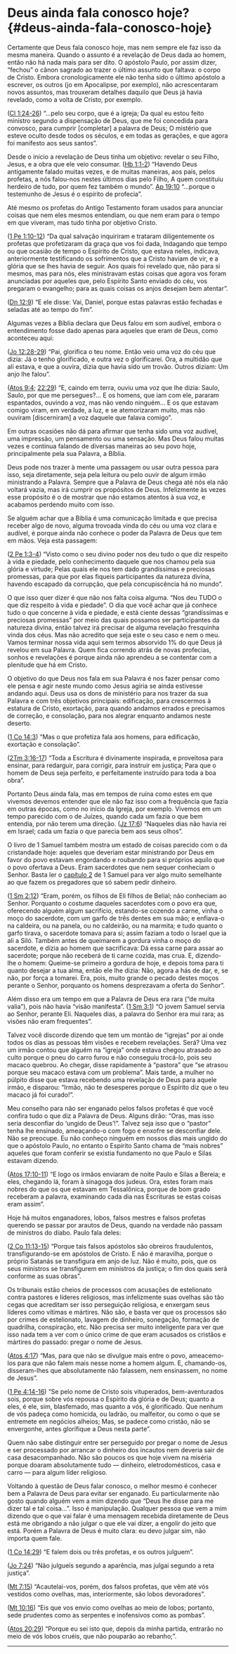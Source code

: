 # Deus ainda fala conosco hoje? {#deus-ainda-fala-conosco-hoje}

Certamente que Deus fala conosco hoje, mas nem sempre ele faz isso da mesma maneira. Quando o assunto é a revelação de Deus dada ao homem, então não há nada mais para ser dito. O apóstolo Paulo, por assim dizer, “fechou” o cânon sagrado ao trazer o último assunto que faltava: o corpo de Cristo. Embora cronologicamente ele não tenha sido o último apóstolo a escrever, os outros (jo em Apocalipse, por exemplo), não acrescentaram novos assuntos, mas trouxeram detalhes daquilo que Deus já havia revelado, como a volta de Cristo, por exemplo.

([Cl 1:24-26](http://bibliaonline.com.br/acf/cl/1/24-26)) “...pelo seu corpo, que é a igreja; Da qual eu estou feito ministro segundo a dispensação de Deus, que me foi concedida para convosco, para cumprir [completar] a palavra de Deus; O mistério que esteve oculto desde todos os séculos, e em todas as gerações, e que agora foi manifesto aos seus santos”.

Desde o início a revelação de Deus tinha um objetivo: revelar o seu Filho, Jesus, e a obra que ele veio consumar. ([Hb 1:1-2](http://bibliaonline.com.br/acf/hb/1/1-2)) “Havendo Deus antigamente falado muitas vezes, e de muitas maneiras, aos pais, pelos profetas, a nós falou-nos nestes últimos dias pelo Filho, A quem constituiu herdeiro de tudo, por quem fez também o mundo”. [Ap 19:10](http://bibliaonline.com.br/acf/ap/19/10) “...porque o testemunho de Jesus é o espírito de profecia”.

Até mesmo os profetas do Antigo Testamento foram usados para anunciar coisas que nem eles mesmos entendiam, ou que nem eram para o tempo em que viveram, mas tudo tinha por objetivo Cristo.

([1 Pe 1:10-12](http://bibliaonline.com.br/acf/1pe/1/10-12)) “Da qual salvação inquiriram e trataram diligentemente os profetas que profetizaram da graça que vos foi dada, Indagando que tempo ou que ocasião de tempo o Espírito de Cristo, que estava neles, indicava, anteriormente testificando os sofrimentos que a Cristo haviam de vir, e a glória que se lhes havia de seguir. Aos quais foi revelado que, não para si mesmos, mas para nós, eles ministravam estas coisas que agora vos foram anunciadas por aqueles que, pelo Espírito Santo enviado do céu, vos pregaram o evangelho; para as quais coisas os anjos desejam bem atentar”.

([Dn 12:9](http://bibliaonline.com.br/acf/dn/12/9)) “E ele disse: Vai, Daniel, porque estas palavras estão fechadas e seladas até ao tempo do fim”.

Algumas vezes a Bíblia declara que Deus falou em som audível, embora o entendimento fosse dado apenas para aqueles que eram de Deus, como aconteceu aqui:

([Jo 12:28-29](http://bibliaonline.com.br/acf/jo/12/28-29)) “Pai, glorifica o teu nome. Então veio uma voz do céu que dizia: Já o tenho glorificado, e outra vez o glorificarei. Ora, a multidão que ali estava, e que a ouvira, dizia que havia sido um trovão. Outros diziam: Um anjo lhe falou”.

([Atos 9:4](http://bibliaonline.com.br/acf/atos/9/4); [22:29](http://bibliaonline.com.br/acf/atos/22/29)) “E, caindo em terra, ouviu uma voz que lhe dizia: Saulo, Saulo, por que me persegues?... E os homens, que iam com ele, pararam espantados, ouvindo a voz, mas não vendo ninguém... E os que estavam comigo viram, em verdade, a luz, e se atemorizaram muito, mas não ouviram [discerniram] a voz daquele que falava comigo”.

Em outras ocasiões não dá para afirmar que tenha sido uma voz audível, uma impressão, um pensamento ou uma sensação. Mas Deus falou muitas vezes e continua falando de diversas maneiras ao seu povo hoje, principalmente pela sua Palavra, a Bíblia.

Deus pode nos trazer à mente uma passagem ou usar outra pessoa para isso, seja diretamente, seja pela leitura ou pelo ouvir de algum irmão ministrando a Palavra. Sempre que a Palavra de Deus chega até nós ela não voltará vazia, mas irá cumprir os propósitos de Deus. Infelizmente às vezes esse propósito é o de mostrar que não estamos atentos à sua voz, e acabamos perdendo muito com isso.

Se alguém achar que a Bíblia é uma comunicação limitada e que precisa receber algo de novo, alguma trovoada vinda do céu ou uma voz clara e audível, é porque ainda não conhece o poder da Palavra de Deus que tem em mãos. Veja esta passagem:

([2 Pe 1:3-4](http://bibliaonline.com.br/acf/2pe/1/3-4)) “Visto como o seu divino poder nos deu tudo o que diz respeito à vida e piedade, pelo conhecimento daquele que nos chamou pela sua glória e virtude; Pelas quais ele nos tem dado grandíssimas e preciosas promessas, para que por elas fiqueis participantes da natureza divina, havendo escapado da corrupção, que pela concupiscência há no mundo”.

O que isso quer dizer é que não nos falta coisa alguma. “Nos deu TUDO o que diz respeito à vida e piedade”. O dia que você achar que já conhece tudo o que concerne à vida e piedade, e está ciente dessas “grandíssimas e preciosas promessas” por meio das quais possamos ser participantes da natureza divina, então talvez irá precisar de alguma revelação fresquinha vinda dos céus. Mas não acredito que seja este o seu caso e nem o meu. Vamos terminar nossa vida aqui sem termos absorvido 1% do que Deus já revelou em sua Palavra. Quem fica correndo atrás de novas profecias, sonhos e revelações é porque ainda não aprendeu a se contentar com a plenitude que há em Cristo.

O objetivo do que Deus nos fala em sua Palavra é nos fazer pensar como ele pensa e agir neste mundo como Jesus agiria se ainda estivesse andando aqui. Deus usa os dons de ministério para nos trazer da sua Palavra e com três objetivos principais: edificação, para crescermos à estatura de Cristo, exortação, para quando andamos errados e precisamos de correção, e consolação, para nos alegrar enquanto andamos neste deserto.

([1 Co 14:3](http://bibliaonline.com.br/acf/1co/14/3)) “Mas o que profetiza fala aos homens, para edificação, exortação e consolação”.

([2Tm 3:16-17](http://bibliaonline.com.br/acf/2tm/3/16-17)) “Toda a Escritura é divinamente inspirada, e proveitosa para ensinar, para redarguir, para corrigir, para instruir em justiça; Para que o homem de Deus seja perfeito, e perfeitamente instruído para toda a boa obra”.

Portanto Deus ainda fala, mas em tempos de ruína como estes em que vivemos devemos entender que ele não faz isso com a frequência que fazia em outras épocas, como no início da Igreja, por exemplo. Vivemos em um tempo parecido com o de Juízes, quando cada um fazia o que bem entendia, por não terem uma direção. ([Jz 17:6](http://bibliaonline.com.br/acf/jz/17/6)) “Naqueles dias não havia rei em Israel; cada um fazia o que parecia bem aos seus olhos”.

O livro de 1 Samuel também mostra um estado de coisas parecido com o da cristandade hoje: aqueles que deveriam estar ministrando por Deus em favor do povo estavam engordando e roubando para si próprios aquilo que o povo ofertava a Deus. Eram sacerdotes que nem sequer conheciam o Senhor. Basta ler o [capítulo 2](http://bibliaonline.com.br/acf/1sm/2) de 1 Samuel para ver algo muito semelhante ao que fazem os pregadores que só sabem pedir dinheiro.

([1 Sm 2:12](http://bibliaonline.com.br/acf/1sm/2/12)) “Eram, porém, os filhos de Eli filhos de Belial; não conheciam ao Senhor. Porquanto o costume daqueles sacerdotes com o povo era que, oferecendo alguém algum sacrifício, estando-se cozendo a carne, vinha o moço do sacerdote, com um garfo de três dentes em sua mão; e enfiava-o na caldeira, ou na panela, ou no caldeirão, ou na marmita; e tudo quanto o garfo tirava, o sacerdote tomava para si; assim faziam a todo o Israel que ia ali a Siló. Também antes de queimarem a gordura vinha o moço do sacerdote, e dizia ao homem que sacrificava: Dá essa carne para assar ao sacerdote; porque não receberá de ti carne cozida, mas crua. E, dizendo-lhe o homem: Queime-se primeiro a gordura de hoje, e depois toma para ti quanto desejar a tua alma, então ele lhe dizia: Não, agora a hás de dar, e, se não, por força a tomarei. Era, pois, muito grande o pecado destes moços perante o Senhor, porquanto os homens desprezavam a oferta do Senhor”.

Além disso era um tempo em que a Palavra de Deus era rara (“de muita valia”), pois não havia “visão manifesta”. ([1 Sm 3:1](http://bibliaonline.com.br/acf/1sm/3/1)) “O jovem Samuel servia ao Senhor, perante Eli. Naqueles dias, a palavra do Senhor era mui rara; as visões não eram frequentes”.

Talvez você discorde dizendo que tem um montão de “igrejas” por aí onde todos os dias as pessoas têm visões e recebem revelações. Será? Uma vez um irmão contou que alguém na “igreja” onde estava chegou atrasado ao culto porque o pneu do carro furou e não conseguiu trocá-lo, pois seu macaco quebrou. Ao chegar, disse rapidamente à “pastora” que “se atrasou porque seu macaco estava com um problema”. Mais tarde, a mulher no púlpito disse que estava recebendo uma revelação de Deus para aquele irmão, e disparou: “Irmão, não te desesperes porque o Espírito diz que o teu macaco já foi curado!”.

Meu conselho para não ser enganado pelos falsos profetas é que você confira tudo o que diz a Palavra de Deus. Alguns dirão: “Oras, mas isso seria desconfiar do ‘ungido de Deus’!”. Talvez seja isso que o “pastor” tenha lhe ensinado, ameaçando-o com fogo e enxofre se desconfiar dele. Não se preocupe. Eu não conheço ninguém em nossos dias mais ungido do que o apóstolo Paulo, no entanto o Espírito Santo chama de “mais nobres” aqueles que foram conferir se existia fundamento no que Paulo e Silas estavam dizendo.

([Atos 17:10-11](http://bibliaonline.com.br/acf/atos/17/10-11)) “E logo os irmãos enviaram de noite Paulo e Silas a Bereia; e eles, chegando lá, foram à sinagoga dos judeus. Ora, estes foram mais nobres do que os que estavam em Tessalônica, porque de bom grado receberam a palavra, examinando cada dia nas Escrituras se estas coisas eram assim”.

Hoje há muitos enganadores, lobos, falsos mestres e falsos profetas querendo se passar por arautos de Deus, quando na verdade não passam de ministros do diabo. Paulo fala deles:

([2 Co 11:13-15](http://bibliaonline.com.br/acf/2co/11/13-15)) “Porque tais falsos apóstolos são obreiros fraudulentos, transfigurando-se em apóstolos de Cristo. E não é maravilha, porque o próprio Satanás se transfigura em anjo de luz. Não é muito, pois, que os seus ministros se transfigurem em ministros da justiça; o fim dos quais será conforme as suas obras”.

Os tribunais estão cheios de processos com acusações de estelionato contra pastores e líderes religiosos, mas infelizmente suas ovelhas são tão cegas que acreditam ser isso perseguição religiosa, e enxergam seus líderes como vítimas e mártires. Não são, e basta ver que os processos são por crimes de estelionato, lavagem de dinheiro, sonegação, formação de quadrilha, conspiração, etc. Não precisa ser muito inteligente para ver que isso nada tem a ver com o único crime de que eram acusados os cristãos e mártires do passado: pregar o nome de Jesus.

([Atos 4:17](http://bibliaonline.com.br/acf/atos/4/17)) “Mas, para que não se divulgue mais entre o povo, ameacemo-los para que não falem mais nesse nome a homem algum. E, chamando-os, disseram-lhes que absolutamente não falassem, nem ensinassem, no nome de Jesus”.

([1 Pe 4:14-16](http://bibliaonline.com.br/acf/1pe/4/14-16)) “Se pelo nome de Cristo sois vituperados, bem-aventurados sois, porque sobre vós repousa o Espírito da glória e de Deus; quanto a eles, é ele, sim, blasfemado, mas quanto a vós, é glorificado. Que nenhum de vós padeça como homicida, ou ladrão, ou malfeitor, ou como o que se entremete em negócios alheios; Mas, se padece como cristão, não se envergonhe, antes glorifique a Deus nesta parte”.

Quem não sabe distinguir entre ser perseguido por pregar o nome de Jesus e ser processado por arrancar o dinheiro dos incautos nem deveria sair de casa desacompanhado. Não são poucos os que hoje vivem na miséria porque doaram absolutamente tudo — dinheiro, eletrodomésticos, casa e carro — para algum líder religioso.

Voltando à questão de Deus falar conosco, o melhor mesmo é conhecer bem a Palavra de Deus para evitar ser enganado. Eu particularmente não gosto quando alguém vem a mim dizendo que “Deus lhe disse para me dizer tal e tal coisa...”. Isso é manipulação. Qualquer pessoa que vem a mim dizendo que o que vai falar é uma mensagem recebida diretamente de Deus está me obrigando a não julgar o que ele vai dizer, a engolir do jeito que está. Porém a Palavra de Deus é muito clara: eu devo julgar sim, não importa quem fale.

([1 Co 14:29](http://bibliaonline.com.br/acf/1co/14/29)) “E falem dois ou três profetas, e os outros julguem”.

([Jo 7:24](http://bibliaonline.com.br/acf/jo/7/24)) “Não julgueis segundo a aparência, mas julgai segundo a reta justiça”.

([Mt 7:15](http://bibliaonline.com.br/acf/mt/7/15)) “Acautelai-vos, porém, dos falsos profetas, que vêm até vós vestidos como ovelhas, mas, interiormente, são lobos devoradores”.

([Mt 10:16](http://bibliaonline.com.br/acf/mt/10/16)) “Eis que vos envio como ovelhas ao meio de lobos; portanto, sede prudentes como as serpentes e inofensivos como as pombas”.

([Atos 20:29](http://bibliaonline.com.br/acf/atos/20/29)) “Porque eu sei isto que, depois da minha partida, entrarão no meio de vós lobos cruéis, que não pouparão ao rebanho;”.

*****